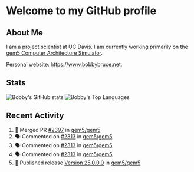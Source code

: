 # Welcome to my GitHub profile

## About Me

I am a project scientist at UC Davis. I am currently working primarily on the [gem5 Computer Architecture Simulator](https://github.com/gem5).

Personal website: <https://www.bobbybruce.net>.

## Stats

![Bobby's GitHub stats](https://github-readme-stats.vercel.app/api?username=bobbyrbruce&show_icons=true&theme=responsive&include_all_commits=true&count_private=true&show=reviews&disable_animations=true)
![Bobby's Top Languages ](https://github-readme-stats.vercel.app/api/top-langs/?username=bobbyrbruce&layout=compact&theme=responsive&count_private=true&langs_count=10&disable_animations=true)

## Recent Activity

<!--START_SECTION:activity-->
1. 🎉 Merged PR [#2397](https://github.com/gem5/gem5/pull/2397) in [gem5/gem5](https://github.com/gem5/gem5)
2. 🗣 Commented on [#2313](https://github.com/gem5/gem5/pull/2313#issuecomment-2996897664) in [gem5/gem5](https://github.com/gem5/gem5)
3. 🗣 Commented on [#2313](https://github.com/gem5/gem5/pull/2313#issuecomment-2996344869) in [gem5/gem5](https://github.com/gem5/gem5)
4. 🗣 Commented on [#2313](https://github.com/gem5/gem5/pull/2313#issuecomment-2995769738) in [gem5/gem5](https://github.com/gem5/gem5)
5. 🚀 Published release [Version 25.0.0.0](https://github.com/gem5/gem5/releases/tag/v25.0.0.0) in [gem5/gem5](https://github.com/gem5/gem5)
<!--END_SECTION:activity-->
